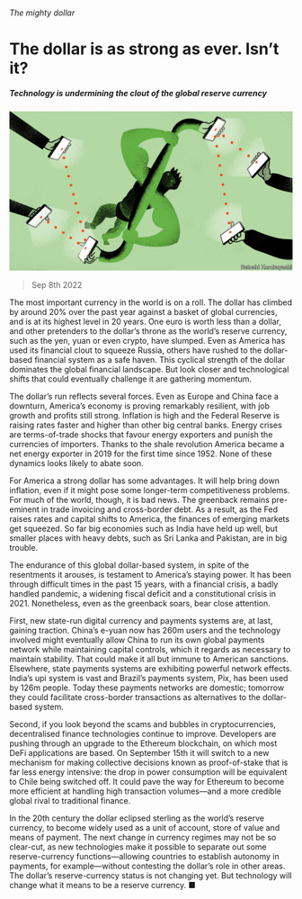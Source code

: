 ###### The mighty dollar

# The dollar is as strong as ever. Isn’t it? 

##### Technology is undermining the clout of the global reserve currency 

![image](images/20220910_LDD004.jpg) 

> Sep 8th 2022 

The most important currency in the world is on a roll. The dollar has climbed by around 20% over the past year against a basket of global currencies, and is at its highest level in 20 years. One euro is worth less than a dollar, and other pretenders to the dollar’s throne as the world’s reserve currency, such as the yen, yuan or even crypto, have slumped. Even as America has used its financial clout to squeeze Russia, others have rushed to the dollar-based financial system as a safe haven. This cyclical strength of the dollar dominates the global financial landscape. But look closer and technological shifts that could eventually challenge it are gathering momentum.

The dollar’s run reflects several forces. Even as Europe and China face a downturn, America’s economy is proving remarkably resilient, with job growth and profits still strong. Inflation is high and the Federal Reserve is raising rates faster and higher than other big central banks. Energy crises are terms-of-trade shocks that favour energy exporters and punish the currencies of importers. Thanks to the shale revolution America became a net energy exporter in 2019 for the first time since 1952. None of these dynamics looks likely to abate soon. 

For America a strong dollar has some advantages. It will help bring down inflation, even if it might pose some longer-term competitiveness problems. For much of the world, though, it is bad news. The greenback remains pre-eminent in trade invoicing and cross-border debt. As a result, as the Fed raises rates and capital shifts to America, the finances of emerging markets get squeezed. So far big economies such as India have held up well, but smaller places with heavy debts, such as Sri Lanka and Pakistan, are in big trouble.

The endurance of this global dollar-based system, in spite of the resentments it arouses, is testament to America’s staying power. It has been through difficult times in the past 15 years, with a financial crisis, a badly handled pandemic, a widening fiscal deficit and a constitutional crisis in 2021. Nonetheless, even as the greenback soars,  bear close attention.

First, new state-run digital currency and payments systems are, at last, gaining traction. China’s e-yuan now has 260m users and the technology involved might eventually allow China to run its own global payments network while maintaining capital controls, which it regards as necessary to maintain stability. That could make it all but immune to American sanctions. Elsewhere, state payments systems are exhibiting powerful network effects. India’s upi system is vast and Brazil’s payments system, Pix, has been used by 126m people. Today these payments networks are domestic; tomorrow they could facilitate cross-border transactions as alternatives to the dollar-based system.

Second, if you look beyond the scams and bubbles in cryptocurrencies, decentralised finance technologies continue to improve. Developers are pushing through an upgrade to the Ethereum blockchain, on which most DeFi applications are based. On September 15th it will switch to a new mechanism for making collective decisions known as proof-of-stake that is far less energy intensive: the drop in power consumption will be equivalent to Chile being switched off. It could pave the way for Ethereum to become more efficient at handling high transaction volumes—and a more credible global rival to traditional finance. 

In the 20th century the dollar eclipsed sterling as the world’s reserve currency, to become widely used as a unit of account, store of value and means of payment. The next change in currency regimes may not be so clear-cut, as new technologies make it possible to separate out some reserve-currency functions—allowing countries to establish autonomy in payments, for example—without contesting the dollar’s role in other areas. The dollar’s reserve-currency status is not changing yet. But technology will change what it means to be a reserve currency. ■


